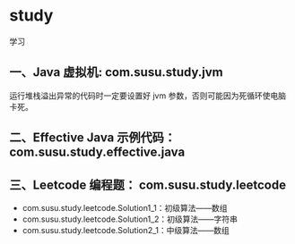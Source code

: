 # study
学习



## 一、Java 虚拟机: com.susu.study.jvm

运行堆栈溢出异常的代码时一定要设置好 jvm 参数，否则可能因为死循环使电脑卡死。



## 二、Effective Java 示例代码：com.susu.study.effective.java



## 三、Leetcode 编程题： com.susu.study.leetcode

- com.susu.study.leetcode.Solution1_1：初级算法——数组
- com.susu.study.leetcode.Solution1_2：初级算法——字符串
- com.susu.study.leetcode.Solution2_1：中级算法——数组